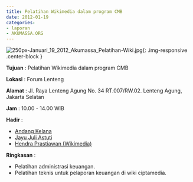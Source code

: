```yaml
---
title: Pelatihan Wikimedia dalam program CMB
date: 2012-01-19
categories:
- laporan
- AKUMASSA.ORG
---
```


![250px-Januari_19_2012_Akumassa_Pelatihan-Wiki.jpg](/uploads/250px-Januari_19_2012_Akumassa_Pelatihan-Wiki.jpg){: .img-responsive .center-block }

**Tujuan** : Pelatihan Wikimedia dalam program CMB

**Lokasi** : 	Forum Lenteng

**Alamat** : Jl. Raya Lenteng Agung No. 34 RT.007/RW.02. Lenteng Agung, Jakarta Selatan

**Jam** : 10.00 - 14.00 WIB

**Hadir** : 
* [Andang Kelana](http://wiki.ciptamedia.org/wiki/Andang_Kelana)
* [Jayu Juli Astuti](http://wiki.ciptamedia.org/wiki/Jayu_Juli_Astuti)
* [Hendra Prastiawan (Wikimedia)](http://wiki.ciptamedia.org/wiki/Hendra_Prastiawan)

**Ringkasan** : 
* Pelatihan administrasi keuangan.
* Pelatihan teknis untuk pelaporan keuangan di wiki ciptamedia.

